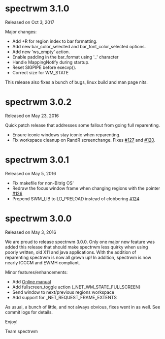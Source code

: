 spectrwm 3.1.0
==============

Released on Oct 3, 2017

Major changes:

* Add +R for region index to bar formatting.
* Add new bar_color_selected and bar_font_color_selected options.
* Add new 'ws_empty' action.
* Enable padding in the bar_format using '_' character
* Handle MappingNotify during startup.
* Reset SIGPIPE before execvp().
* Correct size for WM_STATE

This release also fixes a bunch of bugs, linux build and man page nits.


spectrwm 3.0.2
==============

Released on May 23, 2016

Quick patch release that addresses some fallout from going full reparenting.

* Ensure iconic windows stay iconic when reparenting.
* Fix workspace cleanup on RandR screenchange. Fixes
  [#127](https://github.com/conformal/spectrwm/issues/127) and
  [#120](https://github.com/conformal/spectrwm/issues/120).


spectrwm 3.0.1
==============

Released on May 5, 2016

* Fix makefile for non-Bitrig OS'
* Redraw the focus window frame when changing regions with the pointer
  [#126](https://github.com/conformal/spectrwm/issues/126)
* Prepend SWM_LIB to LD_PRELOAD instead of clobbering
  [#124](https://github.com/conformal/spectrwm/issues/124)


spectrwm 3.0.0
==============

Released on May 3, 2016

We are proud to release spectrwm 3.0.0. Only one major new feature was added
this release that should make spectrwm less quirky when using poorly written,
old X11 and java applications. With the addition of reparenting spectrwm is
now all grown up! In addition, spectrwm is now nearly ICCCM and EWMH compliant.

Minor features/enhancements:

* Add [Online manual](https://htmlpreview.github.io/?https://github.com/conformal/spectrwm/blob/master/spectrwm.html)
* Add fullscreen_toggle action (_NET_WM_STATE_FULLSCREEN)
* Send window to next/previous regions workspace
* Add support for _NET_REQUEST_FRAME_EXTENTS

As usual, a bunch of little, and not always obvious, fixes went in as well.
See commit logs for details.

Enjoy!

Team spectrwm
